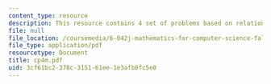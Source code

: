 ```yaml
---
content_type: resource
description: This resource contains 4 set of problems based on relation I.
file: null
file_location: /coursemedia/6-042j-mathematics-for-computer-science-fall-2005/3cf61bc2378c315161ee1e3afb0fc5e0_cp4m.pdf
file_type: application/pdf
resourcetype: Document
title: cp4m.pdf
uid: 3cf61bc2-378c-3151-61ee-1e3afb0fc5e0
---
```

